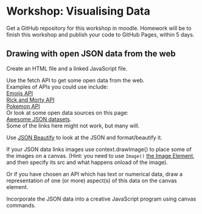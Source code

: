 # Workshop: Visualising Data

Get a GitHub repository for this workshop in moodle. Homework will be to finish this workshop and publish your code to GitHub Pages, within 5 days.  

## Drawing with open JSON data from the web

Create an HTML file and a linked JavaScript file.  

Use the fetch API to get some open data from the web.  
Examples of APIs you could use include:  
[Emojis API](https://api.github.com/emojis)  
[Rick and Morty API](https://rickandmortyapi.com/)  
[Pokemon API](https://pokeapi.co/)  
Or look at some open data sources on this page:  
[Awesome JSON datasets](https://github.com/jdorfman/awesome-json-datasets).  
Some of the links here might not work, but many will.  

Use [JSON Beautify](https://jsonbeautify.com/) to look at the JSON and format/beautify it.  

If your JSON data links images use context.drawImage() to place some of the images on a canvas. (Hint: you need to use `Image()` [the Image Element](https://developer.mozilla.org/en-US/docs/Web/API/HTMLImageElement/Image), and then specify its src and what happens onload of the image).  

Or if you have chosen an API which has text or numerical data, draw a representation of one (or more) aspect(s) of this data on the canvas element.  

Incorporate the JSON data into a creative JavaScript program using canvas commands.  

